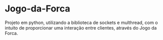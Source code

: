# Jogo-da-Forca
Projeto em python, utilizando a biblioteca de sockets e multhread, com o intuito de proporcionar uma interação entre clientes, através do Jogo da Forca.
